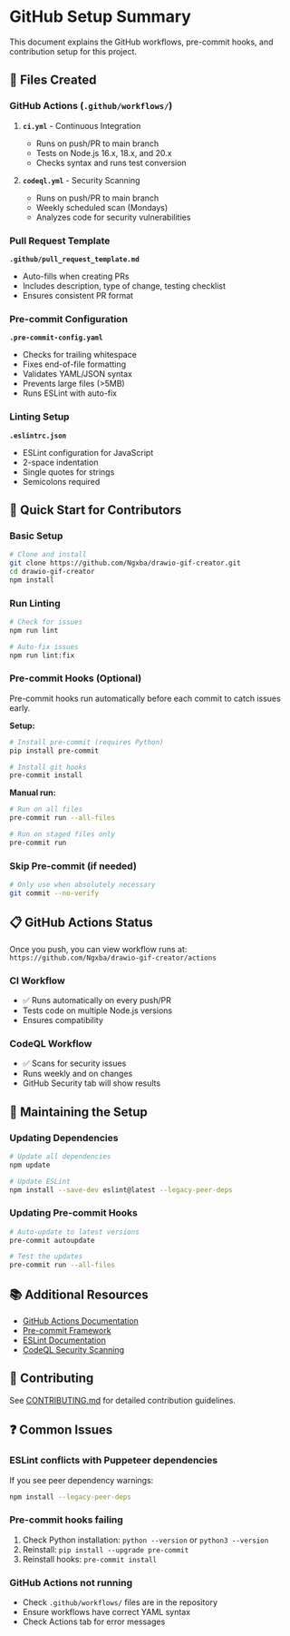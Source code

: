 # GitHub Setup Summary

This document explains the GitHub workflows, pre-commit hooks, and contribution setup for this project.

## 📁 Files Created

### GitHub Actions (`.github/workflows/`)

1. **`ci.yml`** - Continuous Integration
   - Runs on push/PR to main branch
   - Tests on Node.js 16.x, 18.x, and 20.x
   - Checks syntax and runs test conversion

2. **`codeql.yml`** - Security Scanning
   - Runs on push/PR to main branch
   - Weekly scheduled scan (Mondays)
   - Analyzes code for security vulnerabilities

### Pull Request Template

**`.github/pull_request_template.md`**
- Auto-fills when creating PRs
- Includes description, type of change, testing checklist
- Ensures consistent PR format

### Pre-commit Configuration

**`.pre-commit-config.yaml`**
- Checks for trailing whitespace
- Fixes end-of-file formatting
- Validates YAML/JSON syntax
- Prevents large files (>5MB)
- Runs ESLint with auto-fix

### Linting Setup

**`.eslintrc.json`**
- ESLint configuration for JavaScript
- 2-space indentation
- Single quotes for strings
- Semicolons required

## 🚀 Quick Start for Contributors

### Basic Setup

```bash
# Clone and install
git clone https://github.com/Ngxba/drawio-gif-creator.git
cd drawio-gif-creator
npm install
```

### Run Linting

```bash
# Check for issues
npm run lint

# Auto-fix issues
npm run lint:fix
```

### Pre-commit Hooks (Optional)

Pre-commit hooks run automatically before each commit to catch issues early.

**Setup:**
```bash
# Install pre-commit (requires Python)
pip install pre-commit

# Install git hooks
pre-commit install
```

**Manual run:**
```bash
# Run on all files
pre-commit run --all-files

# Run on staged files only
pre-commit run
```

### Skip Pre-commit (if needed)

```bash
# Only use when absolutely necessary
git commit --no-verify
```

## 📋 GitHub Actions Status

Once you push, you can view workflow runs at:
`https://github.com/Ngxba/drawio-gif-creator/actions`

### CI Workflow
- ✅ Runs automatically on every push/PR
- Tests code on multiple Node.js versions
- Ensures compatibility

### CodeQL Workflow
- ✅ Scans for security issues
- Runs weekly and on changes
- GitHub Security tab will show results

## 🔧 Maintaining the Setup

### Updating Dependencies

```bash
# Update all dependencies
npm update

# Update ESLint
npm install --save-dev eslint@latest --legacy-peer-deps
```

### Updating Pre-commit Hooks

```bash
# Auto-update to latest versions
pre-commit autoupdate

# Test the updates
pre-commit run --all-files
```

## 📚 Additional Resources

- [GitHub Actions Documentation](https://docs.github.com/en/actions)
- [Pre-commit Framework](https://pre-commit.com/)
- [ESLint Documentation](https://eslint.org/docs/latest/)
- [CodeQL Security Scanning](https://codeql.github.com/)

## 🤝 Contributing

See [CONTRIBUTING.md](CONTRIBUTING.md) for detailed contribution guidelines.

## ❓ Common Issues

### ESLint conflicts with Puppeteer dependencies

If you see peer dependency warnings:
```bash
npm install --legacy-peer-deps
```

### Pre-commit hooks failing

1. Check Python installation: `python --version` or `python3 --version`
2. Reinstall: `pip install --upgrade pre-commit`
3. Reinstall hooks: `pre-commit install`

### GitHub Actions not running

- Check `.github/workflows/` files are in the repository
- Ensure workflows have correct YAML syntax
- Check Actions tab for error messages
